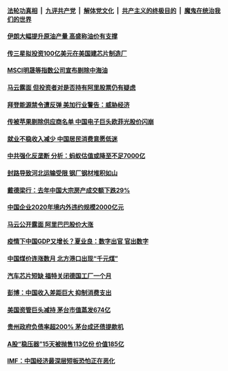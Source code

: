 

####  [法轮功真相](../../../../basic/blob/master/README.md?t=01242301) &nbsp;|&nbsp; [九评共产党](../../../../9ping.md/blob/master/README.md?t=01242301) &nbsp;|&nbsp; [解体党文化](../../../../jtdwh.md/blob/master/README.md?t=01242301)  &nbsp;|&nbsp; [共产主义的终极目的](../../../../gczydzjmd.md/blob/master/README.md?t=01242301) &nbsp;|&nbsp; [魔鬼在统治我们的世界](../../../../mgztzwmdsj.md/blob/master/README.md?t=01242301) 

#### [伊朗大幅提升原油产量 高盛称油价有支撑](../pages/soh7/466877.md?t=01242301) 
#### [传三星拟投资100亿美元在美国建芯片制造厂](../pages/soh7/466694.md?t=01242301) 
#### [MSCI明晟等指数公司宣布剔除中海油](../pages/soh7/466673.md?t=01242301) 
#### [马云露面 但投资者对是否持有阿里股票仍有疑虑](../pages/soh7/466643.md?t=01242301) 
#### [拜登能源禁令遭反弹 美加行业警告：威胁经济](../pages/soh7/466475.md?t=01242301) 
#### [传被苹果剔除供应商名单  中国电子巨头欧菲光股价闪崩](../pages/soh7/466328.md?t=01242301) 
#### [就业不稳收入减少 中国居民消费意愿低迷](../pages/soh7/466307.md?t=01242301) 
#### [中共强化反垄断 分析：蚂蚁估值或降至不足7000亿](../pages/soh7/466280.md?t=01242301) 
#### [封路导致河北运输受限 钢厂钢材堆积如山](../pages/soh7/465950.md?t=01242301) 
#### [戴德梁行：去年中国大宗房产成交额下跌29%](../pages/soh7/465947.md?t=01242301) 
#### [中国企业2020年境内外违约规模2000亿元](../pages/soh7/465923.md?t=01242301) 
#### [马云公开露面 阿里巴巴股价大涨](../pages/soh7/465866.md?t=01242301) 
#### [疫情下中国GDP又增长？夏业良：数字出官 官出数字](../pages/soh7/465809.md?t=01242301) 
#### [中国煤价连涨数月 北方港口出现“千元煤”](../pages/soh7/465515.md?t=01242301) 
#### [汽车芯片短缺 福特关闭德国工厂一个月](../pages/soh7/465503.md?t=01242301) 
#### [彭博：中国收入差距巨大 抑制消费支出](../pages/soh7/465485.md?t=01242301) 
#### [美国资管巨头减持 茅台市值蒸发674亿](../pages/soh7/465467.md?t=01242301) 
#### [贵州政府负债率超200% 茅台成还债提款机](../pages/soh7/465149.md?t=01242301) 
#### [A股“稳压器”15天被抛售113亿份 价值185亿](../pages/soh7/465122.md?t=01242301) 
#### [IMF：中国经济最深层短板恐怕正在恶化](../pages/soh7/465104.md?t=01242301) 
